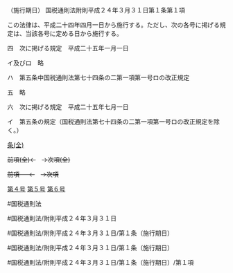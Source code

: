 （施行期日）
国税通則法附則平成２４年３月３１日第１条第１項

この法律は、平成二十四年四月一日から施行する。ただし、次の各号に掲げる規定は、当該各号に定める日から施行する。

四　次に掲げる規定　平成二十五年一月一日

イ及びロ　略

ハ　第五条中国税通則法第七十四条の二第一項第一号ロの改正規定

五　略

六　次に掲げる規定　平成二十五年七月一日

イ　第五条の規定（国税通則法第七十四条の二第一項第一号ロの改正規定を除く。）

[条(全)](国税通則法＿＿＿＿附則平成２４年３月３１日第１条_.md)

~~前項(全)←~~　~~→次項(全)~~

~~前項 　 ←~~　~~→次項~~

[第４号](国税通則法＿＿＿＿附則平成２４年３月３１日第１条第１項第４号.md)  [第５号](国税通則法＿＿＿＿附則平成２４年３月３１日第１条第１項第５号.md)  [第６号](国税通則法＿＿＿＿附則平成２４年３月３１日第１条第１項第６号.md)  

#国税通則法

#国税通則法/附則平成２４年３月３１日

#国税通則法/附則平成２４年３月３１日/第１条（施行期日）

#国税通則法/附則平成２４年３月３１日/第１条（施行期日）

#国税通則法/附則平成２４年３月３１日/第１条（施行期日）/第１項

